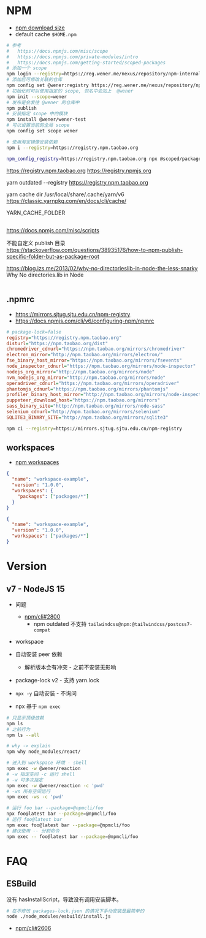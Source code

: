 # NPM

- [npm download size](https://arve0.github.io/npm-download-size/)
- default cache `$HOME.npm`

```bash
# 参考
#   https://docs.npmjs.com/misc/scope
#   https://docs.npmjs.com/private-modules/intro
#   https://docs.npmjs.com/getting-started/scoped-packages
# 添加一个 scope
npm login --registry=https://reg.wener.me/nexus/repository/npm-internal/ --scope=@wener
# 添加后可修改关联的仓库
npm config set @wener:registry https://reg.wener.me/nexus/repository/npm-internal/
# 初始化时可以使用指定的 scope, 包名中会加上  @wener
npm init --scope=wener
# 发布是会发往 @wener 的仓库中
npm publish
# 安装指定 scope 中的模块
npm install @wener/wener-test
# 可以设置当前的全局 scope
npm config set scope wener

# 使用淘宝镜像安装依赖
npm i --registry=https://registry.npm.taobao.org

npm_config_registry=https://registry.npm.taobao.org npx @scoped/package
```

https://registry.npm.taobao.org
https://registry.npmjs.org

yarn outdated --registry https://registry.npm.taobao.org

yarn cache dir
/usr/local/share/.cache/yarn/v6
https://classic.yarnpkg.com/en/docs/cli/cache/

YARN_CACHE_FOLDER

##

https://docs.npmjs.com/misc/scripts

不能自定义 publish 目录
https://stackoverflow.com/questions/38935176/how-to-npm-publish-specific-folder-but-as-package-root

https://blog.izs.me/2013/02/why-no-directorieslib-in-node-the-less-snarky
Why No directories.lib in Node

```ini

```

## .npmrc

- https://mirrors.sjtug.sjtu.edu.cn/npm-registry
- https://docs.npmjs.com/cli/v6/configuring-npm/npmrc

```ini
# package-lock=false
registry="https://registry.npm.taobao.org"
disturl="https://npm.taobao.org/dist"
chromedriver_cdnurl="https://npm.taobao.org/mirrors/chromedriver"
electron_mirror="http://npm.taobao.org/mirrors/electron/"
fse_binary_host_mirror="https://npm.taobao.org/mirrors/fsevents"
node_inspector_cdnurl="https://npm.taobao.org/mirrors/node-inspector"
nodejs_org_mirror="http://npm.taobao.org/mirrors/node"
nvm_nodejs_org_mirror="http://npm.taobao.org/mirrors/node"
operadriver_cdnurl="https://npm.taobao.org/mirrors/operadriver"
phantomjs_cdnurl="https://npm.taobao.org/mirrors/phantomjs"
profiler_binary_host_mirror="http://npm.taobao.org/mirrors/node-inspector/"
puppeteer_download_host="https://npm.taobao.org/mirrors"
sass_binary_site="http://npm.taobao.org/mirrors/node-sass"
selenium_cdnurl="http://npm.taobao.org/mirrors/selenium"
SQLITE3_BINARY_SITE="http://npm.taobao.org/mirrors/sqlite3"
```

```bash
npm ci --registry=https://mirrors.sjtug.sjtu.edu.cn/npm-registry
```

## workspaces

- [npm workspaces](https://github.com/npm/rfcs/blob/latest/implemented/0026-workspaces.md)

```json
{
  "name": "workspace-example",
  "version": "1.0.0",
  "workspaces": {
    "packages": ["packages/*"]
  }
}
```

```json
{
  "name": "workspace-example",
  "version": "1.0.0",
  "workspaces": ["packages/*"]
}
```

# Version

## v7 - NodeJS 15
- 问题
  - [npm/cli#2800](https://github.com/npm/cli/issues/2800)
    - npm outdated 不支持 `tailwindcss@npm:@tailwindcss/postcss7-compat`

- workspace
- 自动安装 peer 依赖
  - 解析版本会有冲突 - 之前不安装无影响
- package-lock v2 - 支持 yarn.lock
- `npx -y` 自动安装 - 不询问
- npx 基于 `npm exec`

```bash
# 只显示顶级依赖
npm ls
# 之前行为
npm ls --all

# why -> explain
npm why node_modules/react/

# 进入到 workspace 环境 - shell
npm exec -w @wener/reaction
# -w 指定空间 -c 运行 shell
# -w 可多次指定
npm exec -w @wener/reaction -c 'pwd'
# -ws 所有空间运行
npm exec -ws -c 'pwd'

# 运行 foo bar --package=@npmcli/foo
npx foo@latest bar --package=@npmcli/foo
# 运行 foo@latest bar
npm exec foo@latest bar --package=@npmcli/foo
# 建议使用 -- 分割命令
npm exec -- foo@latest bar --package=@npmcli/foo
```

# FAQ

## ESBuild
没有 hasInstallScript，导致没有调用安装脚本。

```bash
# 在不修改 packages-lock.json 的情况下手动安装是最简单的
node ./node_modules/esbuild/install.js
```

- [npm/cli#2606](https://github.com/npm/cli/issues/2606)
